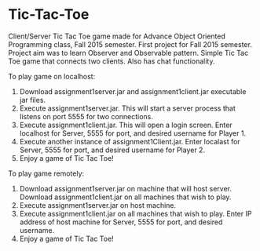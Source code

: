 # Tic-Tac-Toe
Client/Server Tic Tac Toe game made for Advance Object Oriented Programming class, Fall 2015 semester.
First project for Fall 2015 semester. Project aim was to learn Observer and Observable pattern.
Simple Tic Tac Toe game that connects two clients. Also has chat functionality.

To play game on localhost:

1. Download assignment1server.jar and assignment1client.jar executable jar files.
2. Execute assignment1server.jar. This will start a server process that listens on port 5555 for two connections.
3. Execute assignment1client.jar. This will open a login screen. Enter localhost for Server, 5555 for port, and desired username for Player 1.
4. Execute another instance of assignment1Client.jar. Enter localast for Server, 5555 for port, and desired username for Player 2.
5. Enjoy a game of Tic Tac Toe!

To play game remotely:

1. Download assignment1server.jar on machine that will host server. Download assignment1client.jar on all machines that wish to play.
2. Execute assignment1server.jar on host machine.
3. Execute assignment1client.jar on all machines that wish to play. Enter IP address of host machine for Server, 5555 for port, and desired username.
4. Enjoy a game of Tic Tac Toe!
